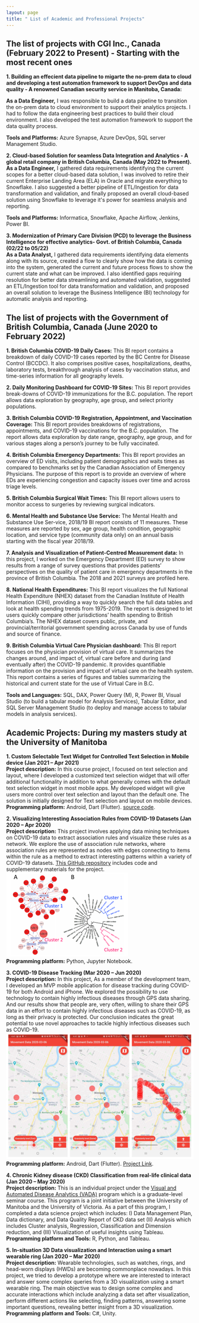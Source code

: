 ```yaml
---
layout: page
title: " List of Academic and Professional Projects"
---
```


## The list of projects with CGI Inc., Canada (February 2022 to Present) -  Starting with the most recent ones

**1. Building an effecient data pipeline to migarte the no-prem data to cloud and developing a test automation framework to support DevOps and data quality - A renowned Canadian security service in Manitoba, Canada:** <br/>

**As a Data Engineer,** I was responsible to build a data pipeline to transition the on-prem data to cloud environment to support their analytics projects. I had to follow the data engineering best practices to build their cloud environment. I also developed the test automation framework to support the data quality process.

**Tools and Platforms:** Azure Synapse, Azure DevOps, SQL server Management Studio. <br/>

**2. Cloud-based Solution for seamless Data Integration and Analytics - A global retail company in British Columbia, Canada (May 2022 to Present).** <br/>
**As a Data Engineer,** I gathered data requirements identifying the current scopes for a better cloud-based data solution, I was involved to retire their current Enterprise Landing Area (ELA) in Oracle and migrate everything to Snowflake. I also suggested a better pipeline of ETL/Ingestion for data transformation and validation, and finally proposed an overall cloud-based solution using Snowflake to leverage it's power for seamless analysis and reporting.

**Tools and Platforms:** Informatica, Snowflake, Apache Airflow, Jenkins, Power BI. <br/>

**3. Modernization of Primary Care Division (PCD) to leverage the Business Intelligence for effective analytics- Govt. of British Columbia, Canada (02/22 to 05/22)** <br/>
**As a Data Analyst,** I gathered data requirements identifying data elements along with its source, created a flow to clearly show how the data is coming into the system, generated the current and future process flows to show the current state and what can be improved. I also identified gaps requiring resolution for better data streamlining and automated validation, suggested an ETL/Ingestion tool for data transformation and validation, and proposed an overall solution to leverage the Business Intelligence (BI) technology for automatic analysis and reporting. <br/>

## The list of projects with the Government of British Columbia, Canada (June 2020 to February 2022)

**1. British  Columbia  COVID-19  Daily  Cases:** This  BI  report contains a  breakdown of daily COVID-19 cases reported by the BC Centre for Disease Control (BCCDC). It also comprises positive cases, hospitalizations, deaths, laboratory tests, breakthrough analysis of cases by vaccination status, and time-series information for all geography levels.<br/>

**2. Daily Monitoring Dashboard for COVID-19 Sites:** This BI report provides break-downs of  COVID-19  immunizations for the  B.C.  population.   The report allows data exploration by geography, age group, and select priority populations.<br/>

**3. British Columbia COVID-19 Registration, Appointment, and Vaccination Coverage:** This BI report provides breakdowns of registrations, appointments, and COVID-19 vaccinations for the B.C. population. The report allows data exploration by date range, geography, age group, and for various stages along a person’s journey to be fully vaccinated.<br/>

**4. British Columbia Emergency Departments:** This BI report provides an overview of ED visits, including patient demographics and waits times as compared to benchmarks set by the Canadian Association of Emergency Physicians.  The purpose of this report is to provide an overview of where EDs are experiencing congestion and capacity issues over time and across triage levels.<br/>

**5. British Columbia Surgical Wait Times:** This BI report allows users to monitor access to surgeries by reviewing surgical indicators.<br/>

**6. Mental Health and Substance Use Service:** The Mental Health and Substance Use Ser-vice, 2018/19 BI report consists of 11 measures.  These measures are reported by sex, age group, health condition, geographic location, and service type (community data only) on an annual basis starting with the fiscal year 2018/19.<br/>

**7. Analysis and Visualization of Patient-Centred Measurement data:**  In this project, I worked on the Emergency Department (ED) survey to show results from a range of survey questions that provides patients’ perspectives on the quality of patient care in emergency departments in the province of British Columbia. The 2018 and 2021 surveys are profiled here.<br/>

**8. National Health Expenditures:** This BI report visualizes the full National Health Expenditure (NHEX) dataset from the Canadian Institute of Health Information (CIHI), providing a way to quickly search the full data tables and look at health spending trends from 1975-2019. The report is designed to let users quickly compare other jurisdictions’ health spending to British Columbia’s. The NHEX dataset covers public, private, and provincial/territorial government spending across Canada by use of funds and source of finance.<br/>

**9. British Columbia Virtual Care Physician dashboard:** This BI report focuses on the physician provision of virtual care. It summarizes the changes around, and impact of, virtual care before and during (and eventually after) the COVID-19 pandemic. It provides quantifiable information on the provision and impact of virtual care on the health system. This report contains a series of figures and tables summarizing the historical and current state for the use of Virtual Care in B.C.<br/>

**Tools and Languages:** SQL, DAX, Power Query (M), R, Power BI, Visual Studio (to build a tabular model for Analysis Services), Tabular Editor, and SQL Server Management Studio (to deploy and manage access to tabular models in analysis services).


## Academic Projects: During my masters study at the University of Manitoba

**1. Custom Selectable Text Widget for Controlled Text Selection in Mobile device (Jan 2021 – Apr 2021)** <br/>
**Project description:** In this course project, I focused on text selection and layout, where I developed a customized text selection widget that will offer additional functionality in addition to what generally comes with the default text selection widget in most mobile apps. My developed widget will give users more control over text selection and layout than the default one. The solution is initially designed for Text selection and layout on mobile devices.<br/>
**Programming platform:** Android, Dart (Flutter). [source code](https://github.com/walid-shaiket/flutter-engage_selectable-text).

**2. Visualizing Interesting Association Rules from COVID-19 Datasets (Jan 2020 – Apr 2020)** <br/>
**Project description:** This project involves applying data mining techniques on COVID-19 data to extract association rules and visualize these rules as a network. We explore the use of association rule networks, where association rules are represented as nodes with edges connecting to items within the rule as a method to extract interesting patterns within a variety of COVID-19 datasets. [This GitHub repository](https://github.com/walid-shaiket/Adv-data-mining-project) includes code and supplementary materials for the project.<br/>
![data mining project](data_mining_project.PNG)<br/>
**Programming platform:** Python, Jupyter Notebook.

**3. COVID-19 Disease Tracking (Mar 2020 – Jun 2020)**<br/>
**Project description:** In this project, As a member of the development team, I developed an MVP mobile application for disease tracking during COVID-19 for both Android and iPhone. We explored the possibility to use technology to contain highly infectious diseases through GPS data sharing. And our results show that people are, very often, willing to share their GPS data in an effort to contain highly infectious diseases such as COVID-19, as long as their privacy is protected. Our conclusion indicates the great potential to use novel approaches to tackle highly infectious diseases such as COVID-19.<br/>
![Our developed app](Dis_tracking.png) <br/>
**Programming platform:** Android, Dart (Flutter). [Project Link](http://hci.cs.umanitoba.ca/projects-and-research/details/covid-19-disease-tracking).

**4. Chronic Kidney disease (CKD) Classification from real-life clinical data (Jan 2020 – May 2020)**<br/>
**Project description:** This is an individual project under the [Visual and Automated Disease Analytics (VADA)](https://vada.cs.umanitoba.ca/) program which is a graduate-level seminar course. This program is a joint initiative between the University of Manitoba and the University of Victoria. As a part of this program, I completed a data science project which includes: I) Data Management Plan, Data dictionary, and Data Quality Report of CKD data set (II) Analysis which includes Cluster analysis, Regression, Classification and Dimension reduction, and (III) Visualization of useful insights using Tableau.<br/>
**Programming platform and Tools:** R, Python, and Tableau.

**5. In-situation 3D Data visualization and Interaction using a smart wearable ring (Jan 2020 – Mar 2020)**<br/>
**Project description:** Wearable technologies, such as watches, rings, and head-worn displays (HWDs) are becoming commonplace nowadays. In this project, we tried to develop a prototype where we are interested to interact and answer some complex queries from a 3D visualization using a smart wearable ring. The main objective was to design some complex and accurate interactions which include analyzing a data set after visualization, perform different actions like selecting, finding patterns, answering some important questions, revealing better insight from a 3D visualization.<br/>
**Programming platform and Tools:** C#, Unity.
